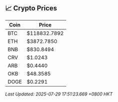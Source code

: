 ## 📈 Crypto Prices

| Coin | Price |
| ---- | ----- |
| BTC | $118832.7892 |
| ETH | $3872.7850 |
| BNB | $830.8494 |
| CRV | $1.0243 |
| ARB | $0.4440 |
| OKB | $48.3585 |
| DOGE | $0.2291 |

_Last Updated: 2025-07-29 17:51:23.669 +0800 HKT_
